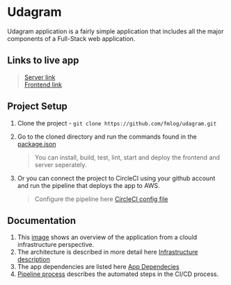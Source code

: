 # Udagram

Udagram application is a fairly simple application that includes all the major components of a Full-Stack web application.

## Links to live app

> [Server link](http://udagram-dev222.us-east-1.elasticbeanstalk.com/)       
> [Frontend link](http://uda-fre-bucket.s3-website-us-east-1.amazonaws.com/)     

## Project Setup

1. Clone the project - `git clone https://github.com/fmlog/udagram.git`

2. Go to the cloned directory and run the commands found in the [package.json](./package.json)
   > You can install, build, test, lint, start and deploy the frontend and server seperately.  
3. Or you can connect the project to CircleCI using your github account and run the pipeline that deploys the app to AWS.
   > Configure the pipeline here [CircleCI config file](./.circleci/config.yml)

## Documentation
1. This [image](./docs/Architecture-Cloud.jpg) shows an overview of the application from a clould infrastructure perspective.
2. The architecture is described in more detail here [Infrastructure description](./docs/Infrastructure-description.md)
3. The app dependencies are listed here [App Dependecies](./docs/App-dependencies.md)
4. [Pipeline process](./docs/Pipeline-process.md) describes the automated steps in the CI/CD process.